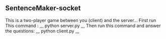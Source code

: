 ## SentenceMaker-socket
This is a two-player game between you (client) and the server...
First run This command :
,,,
python server.py
,,,
Then run this command and answer the questions:
,,,
python client.py
,,,
